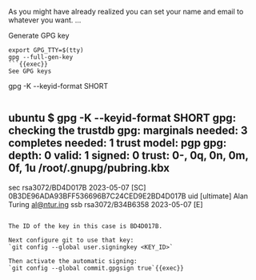 As you might have already realized you can set your name and email to whatever you want.
...

Generate GPG key
```
export GPG_TTY=$(tty)
gpg --full-gen-key
```{{exec}}
See GPG keys
```
gpg -K --keyid-format SHORT
```{{exec}}

```
ubuntu $ gpg -K --keyid-format SHORT
gpg: checking the trustdb
gpg: marginals needed: 3  completes needed: 1  trust model: pgp
gpg: depth: 0  valid:   1  signed:   0  trust: 0-, 0q, 0n, 0m, 0f, 1u
/root/.gnupg/pubring.kbx
------------------------
sec   rsa3072/BD4D017B 2023-05-07 [SC]
      0B3DE96ADA93BFF536696B7C24CED9E2BD4D017B
uid         [ultimate] Alan Turing <al@ntur.ing>
ssb   rsa3072/B34B6358 2023-05-07 [E]
```{{}}

The ID of the key in this case is BD4D017B. 

Next configure git to use that key:
`git config --global user.signingkey <KEY_ID>`

Then activate the automatic signing:
`git config --global commit.gpgsign true`{{exec}}